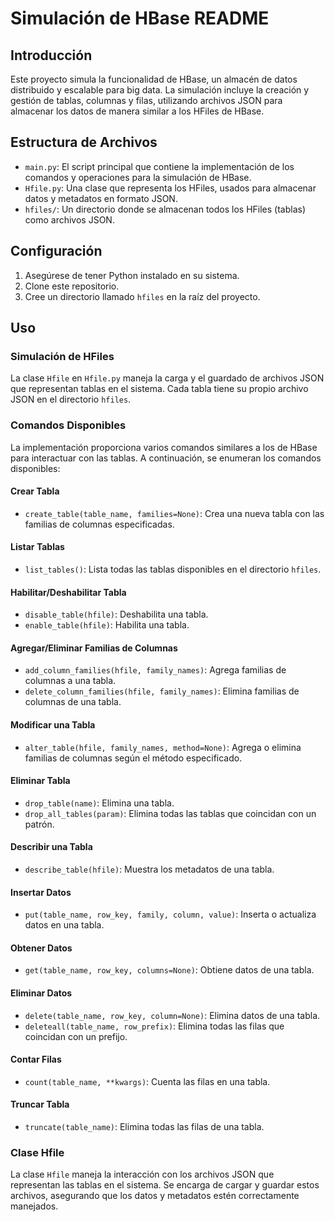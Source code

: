 # Simulación de HBase README

## Introducción

Este proyecto simula la funcionalidad de HBase, un almacén de datos distribuido y escalable para big data. La simulación incluye la creación y gestión de tablas, columnas y filas, utilizando archivos JSON para almacenar los datos de manera similar a los HFiles de HBase.

## Estructura de Archivos

- `main.py`: El script principal que contiene la implementación de los comandos y operaciones para la simulación de HBase.
- `Hfile.py`: Una clase que representa los HFiles, usados para almacenar datos y metadatos en formato JSON.
- `hfiles/`: Un directorio donde se almacenan todos los HFiles (tablas) como archivos JSON.

## Configuración

1. Asegúrese de tener Python instalado en su sistema.
2. Clone este repositorio.
3. Cree un directorio llamado `hfiles` en la raíz del proyecto.

## Uso

### Simulación de HFiles

La clase `Hfile` en `Hfile.py` maneja la carga y el guardado de archivos JSON que representan tablas en el sistema. Cada tabla tiene su propio archivo JSON en el directorio `hfiles`.

### Comandos Disponibles

La implementación proporciona varios comandos similares a los de HBase para interactuar con las tablas. A continuación, se enumeran los comandos disponibles:

#### Crear Tabla

- `create_table(table_name, families=None)`: Crea una nueva tabla con las familias de columnas especificadas.

#### Listar Tablas

- `list_tables()`: Lista todas las tablas disponibles en el directorio `hfiles`.

#### Habilitar/Deshabilitar Tabla

- `disable_table(hfile)`: Deshabilita una tabla.
- `enable_table(hfile)`: Habilita una tabla.

#### Agregar/Eliminar Familias de Columnas

- `add_column_families(hfile, family_names)`: Agrega familias de columnas a una tabla.
- `delete_column_families(hfile, family_names)`: Elimina familias de columnas de una tabla.

#### Modificar una Tabla

- `alter_table(hfile, family_names, method=None)`: Agrega o elimina familias de columnas según el método especificado.

#### Eliminar Tabla

- `drop_table(name)`: Elimina una tabla.
- `drop_all_tables(param)`: Elimina todas las tablas que coincidan con un patrón.

#### Describir una Tabla

- `describe_table(hfile)`: Muestra los metadatos de una tabla.

#### Insertar Datos

- `put(table_name, row_key, family, column, value)`: Inserta o actualiza datos en una tabla.

#### Obtener Datos

- `get(table_name, row_key, columns=None)`: Obtiene datos de una tabla.

#### Eliminar Datos

- `delete(table_name, row_key, column=None)`: Elimina datos de una tabla.
- `deleteall(table_name, row_prefix)`: Elimina todas las filas que coincidan con un prefijo.

#### Contar Filas

- `count(table_name, **kwargs)`: Cuenta las filas en una tabla.

#### Truncar Tabla

- `truncate(table_name)`: Elimina todas las filas de una tabla.

### Clase Hfile

La clase `Hfile` maneja la interacción con los archivos JSON que representan las tablas en el sistema. Se encarga de cargar y guardar estos archivos, asegurando que los datos y metadatos estén correctamente manejados.

